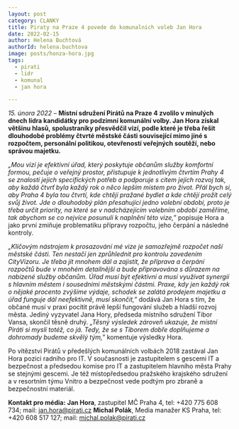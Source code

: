```yaml
---
layout: post
category: CLANKY
title: Piraty na Praze 4 povede do komunalnich voleb Jan Hora
date: 2022-02-15
author: Helena Buchtová
authorId: helena.buchtova
image: posts/honza-hora.jpg
tags: 
  - pirati
  - lidr
  - komunal
  - jan hora

---
```



*15. února 2022* – **Místní sdružení Pirátů na Praze 4 zvolilo v minulých dnech lídra kandidátky pro podzimní komunální volby. Jan Hora získal většinu hlasů, spolustraníky přesvědčil vizí, podle které je třeba řešit dlouhodobé problémy čtvrté městské části související mimo jiné s rozpočtem, personální politikou, otevřeností veřejných soutěží, nebo správou majetku.**

*„Mou vizí je efektivní úřad, který poskytuje občanům služby komfortní formou, pečuje o veřejný prostor, přistupuje k jednotlivým čtvrtím Prahy 4 se znalostí jejich specifických potřeb a podporuje s citem jejich rozvoj tak, aby každá čtvrť byla každý rok o něco lepším místem pro život. Přál bych si, aby Praha 4 byla tou čtvrtí, kde chtějí pražané bydlet a kde chtějí prožít celý svůj život. Jde o dlouhodobý plán přesahující jedno volební období, proto je třeba určit priority, na které se v nadcházejícím volebním období zaměříme, tak abychom se co nejvíce posunuli k naplnění této vize,”* popisuje Hora a jako první zmiňuje problematiku přípravy rozpočtu, jeho čerpání a následné kontroly.

*„Klíčovým nástrojem k prosazování mé vize je samozřejmě rozpočet naší městské části. Ten nestačí jen zprůhlednit pro kontrolu zavedením CityVizoru. Je třeba jít mnohem dál a zajistit, že příprava a čerpání rozpočtů bude v mnohém detailnější a bude připravována s důrazem na nabízené služby občanům. Úřad musí být efektivní a musí využívat synergií s hlavním městem i sousedními městskými částmi. Praxe, kdy jen každý rok o nějaké procento zvýšíme výdaje, schodek se zalátá prodejem majetku a úřad funguje dál neefektivně, musí skončit,”* dodává Jan Hora s tím, že občané musí v praxi pocítit právě lepší fungování služeb a hladší rozvoj města.
Jediný vyzyvatel Jana Hory, předseda místního sdružení Tibor Vansa, skončil těsně druhý. *„Těsný výsledek zároveň ukazuje, že místní Piráti si myslí totéž, co já. Tedy, že se s Tiborem dobře doplňujeme a dohromady budeme skvělý tým,”* komentuje výsledky Hora.

Po vítězství Pirátů v předešlých komunálních volbách 2018 zastával Jan Hora pozici radního pro IT.  V současnosti je zastupitelem s gescemi IT a bezpečnost a předsedou komise pro IT a zastupitelem hlavního města Prahy se stejnými gescemi. Je též místopředsedou pražského krajského sdružení a v resortním týmu Vnitro a bezpečnost vede podtým pro zbraně a bezpečnostní materiál.

**Kontakt pro média:**
**Jan Hora**, zastupitel MČ Praha 4, tel: +420 775 608 734; mail: jan.hora@pirati.cz 
**Michal Polák**, Media manažer KS Praha, tel: +420 608 517 127; mail: michal.polak@pirati.cz

